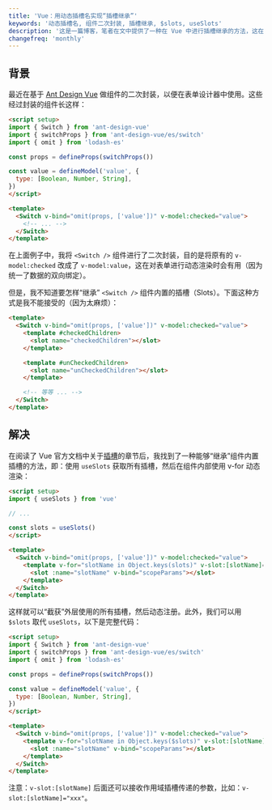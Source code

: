 ```yaml
---
title: 'Vue：用动态插槽名实现“插槽继承”'
keywords: '动态插槽名, 组件二次封装, 插槽继承, $slots, useSlots'
description: '这是一篇博客，笔者在文中提供了一种在 Vue 中进行插槽继承的方法，这在对组件进行二次封装时很有用'
changefreq: 'monthly'
---
```


## 背景

最近在基于 [Ant Design Vue](https://antdv.com/components/overview-cn) 做组件的二次封装，以便在表单设计器中使用。这些经过封装的组件长这样：

```html
<script setup>
import { Switch } from 'ant-design-vue'
import { switchProps } from 'ant-design-vue/es/switch'
import { omit } from 'lodash-es'

const props = defineProps(switchProps())

const value = defineModel('value', {
  type: [Boolean, Number, String],
})
</script>

<template>
  <Switch v-bind="omit(props, ['value'])" v-model:checked="value">
    <!-- ... -->
  </Switch>
</template>
```

在上面例子中，我将 `<Switch />` 组件进行了二次封装，目的是将原有的 `v-model:checked` 改成了 `v-model:value`，这在对表单进行动态渲染时会有用（因为统一了数据的双向绑定）。

但是，我不知道要怎样“继承” `<Switch />` 组件内置的插槽（Slots）。下面这种方式是我不能接受的（因为太麻烦）：

```html
<template>
  <Switch v-bind="omit(props, ['value'])" v-model:checked="value">
    <template #checkedChildren>
      <slot name="checkedChildren"></slot>
    </template>

    <template #unCheckedChildren>
      <slot name="unCheckedChildren"></slot>
    </template>

    <!-- 等等 ... -->
  </Switch>
</template>
```

## 解决

在阅读了 Vue 官方文档中关于[插槽](https://cn.vuejs.org/guide/components/slots.html#dynamic-slot-names)的章节后，我找到了一种能够“继承”组件内置插槽的方法，即：使用 `useSlots` 获取所有插槽，然后在组件内部使用 v-for 动态渲染：

```html
<script setup>
import { useSlots } from 'vue'

// ...

const slots = useSlots()
</script>

<template>
  <Switch v-bind="omit(props, ['value'])" v-model:checked="value">
    <template v-for="slotName in Object.keys(slots)" v-slot:[slotName]="scopeParams">
      <slot :name="slotName" v-bind="scopeParams"></slot>
    </template>
  </Switch>
</template>
```

这样就可以“截获”外层使用的所有插槽，然后动态注册。此外，我们可以用 `$slots` 取代 `useSlots`，以下是完整代码：

```html
<script setup>
import { Switch } from 'ant-design-vue'
import { switchProps } from 'ant-design-vue/es/switch'
import { omit } from 'lodash-es'

const props = defineProps(switchProps())

const value = defineModel('value', {
  type: [Boolean, Number, String],
})
</script>

<template>
  <Switch v-bind="omit(props, ['value'])" v-model:checked="value">
    <template v-for="slotName in Object.keys($slots)" v-slot:[slotName]="scopeParams">
      <slot :name="slotName" v-bind="scopeParams"></slot>
    </template>
  </Switch>
</template>
```

注意：`v-slot:[slotName]` 后面还可以接收作用域插槽传递的参数，比如：`v-slot:[slotName]="xxx"`。